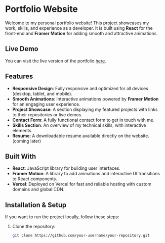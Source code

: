 # Portfolio Website

Welcome to my personal portfolio website! This project showcases my work, skills, and experience as a developer. It is built using **React** for the front-end and **Framer Motion** for adding smooth and attractive animations.

## Live Demo

You can visit the live version of the portfolio [here](https://nedopigo.vercel.app).

## Features

- **Responsive Design**: Fully responsive and optimized for all devices (desktop, tablet, and mobile).
- **Smooth Animations**: Interactive animations powered by **Framer Motion** for an engaging user experience.
- **Project Showcase**: A section displaying my featured projects with links to their repositories or live demos.
- **Contact Form**: A fully functional contact form to get in touch with me.
- **Skills Section**: An overview of my technical skills, with interactive elements.
- **Resume**: A downloadable resume available directly on the website. (coming later)

## Built With

- **React**: JavaScript library for building user interfaces.
- **Framer Motion**: A library to add animations and interactive UI transitions to React components.
- **Vercel**: Deployed on Vercel for fast and reliable hosting with custom domains and global CDN.

## Installation & Setup

If you want to run the project locally, follow these steps:

1. Clone the repository:
   ```bash
   git clone https://github.com/your-username/your-repository.git
